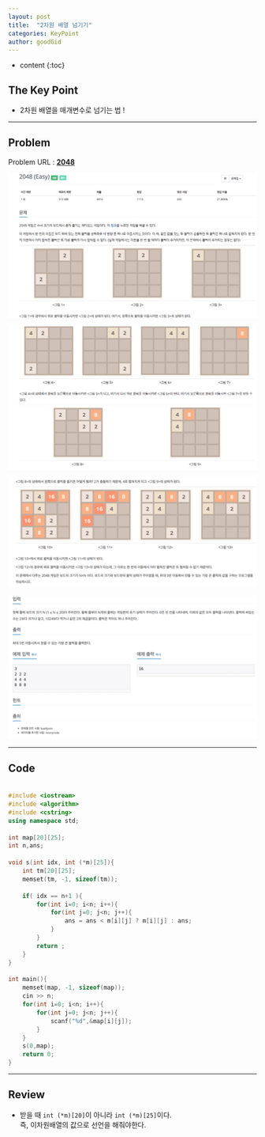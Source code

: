 ```yaml
---
layout: post
title:  "2차원 배열 넘기기"
categories: KeyPoint
author: goodGid
---
```

* content
{:toc}

## The Key Point

* 2차원 배열을 매개변수로 넘기는 법 ! 

---

## Problem
Problem URL : **[2048](https://www.acmicpc.net/problem/12100)**

![](/assets/img/algorithm/12100_1.png)
    
![](/assets/img/algorithm/12100_2.png)
    
![](/assets/img/algorithm/12100_3.png)
    
![](/assets/img/algorithm/12100_4.png)

---

## Code
``` cpp

#include <iostream>
#include <algorithm>
#include <cstring>
using namespace std;

int map[20][25];
int n,ans;

void s(int idx, int (*m)[25]){
    int tm[20][25];
    memset(tm, -1, sizeof(tm));
    
    if( idx == n+1 ){
        for(int i=0; i<n; i++){
            for(int j=0; j<n; j++){
                ans = ans < m[i][j] ? m[i][j] : ans;
            }
        }
        return ;
    }
}

int main(){
    memset(map, -1, sizeof(map));
    cin >> n;
    for(int i=0; i<n; i++){
        for(int j=0; j<n; j++){
            scanf("%d",&map[i][j]);
        }
    }
    s(0,map);
    return 0;
}

```
---

## Review

* 받을 때 `int (*m)[20]`이 아니라 `int (*m)[25]`이다. <br> 즉, 이차원배열의 값으로 선언을 해줘야한다.